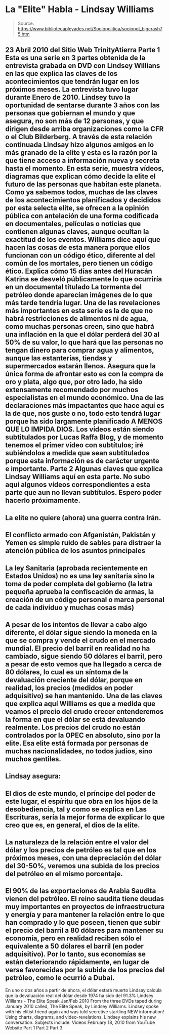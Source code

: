 # La "Elite" Habla - Lindsay Williams

> Source: https://www.bibliotecapleyades.net/Sociopolitica/sociopol_bigcrash75.htm

23 Abril 2010
del Sitio Web
TrinityAtierra
Parte 1
Esta es una serie en 3 partes obtenida de la entrevista grabada en DVD con
Lindsey Willians en las que explica las claves de los acontecimientos que
tendrán lugar en los próximos meses.
La entrevista tuvo lugar durante Enero
de 2010.
Lindsey tuvo la oportunidad de sentarse durante 3 años con las personas que
gobiernan el mundo y que asegura, no son más de 12 personas, y que dirigen
desde arriba organizaciones como la
CFR o el
Club Bilderberg.
A través de esta relación continuada Lindsay hizo algunos amigos en lo más
granado de la elite y esta es la razón por la que tiene acceso a información
nueva y secreta hasta el momento. En esta serie, muestra vídeos, diagramas
que explican cómo decide la elite el futuro de las personas que habitan este
planeta.
Como ya sabemos todos, muchas de las claves de los acontecimientos
planificados y decididos por esta selecta elite, se ofrecen a la opinión
pública con antelación de una forma codificada en documentales, películas
o noticias que contienen algunas claves, aunque ocultan la exactitud de los
eventos. Williams dice aquí que hacen las cosas de esta manera porque ellos
funcionan con un código ético, diferente al del común de los mortales, pero
tienen un código ético.
Explica cómo 15 días antes del Huracán Katrina se desveló públicamente lo
que ocurriría en un documental titulado La tormenta del petróleo donde
aparecían imágenes de lo que más tarde tendría lugar.
Una de las revelaciones más importantes en esta serie es la de que no habrá
restricciones de alimentos ni de agua, como muchas personas creen, sino que
habrá una inflación en la que el dólar perderá del 30 al 50% de su valor,
lo que hará que las personas no tengan dinero para comprar agua y alimentos,
aunque las estanterías, tiendas y supermercados estarán llenos.
Asegura que
la única forma de afrontar esto es con la compra de oro y plata, algo que,
por otro lado, ha sido extensamente recomendado por muchos especialistas en
el mundo económico.
Una de las declaraciones más impactantes que hace aquí es la de que, nos
guste o no, todo esto tendrá lugar porque ha sido largamente planificado A
MENOS QUE LO IMPIDA DIOS.
Los vídeos están siendo subtitulados por Lucas Raffa Blog, y de momento
tenemos el primer vídeo con subtítulos; iré subiéndolos a medida que sean
subtitulados porque esta información es de carácter urgente e importante.
Parte 2
Algunas claves que explica Lindsay Williams aquí en esta parte.
No subo aquí algunos vídeos correspondientes a esta parte que aun no llevan
subtítulos. Espero poder hacerlo próximamente.
-
La elite no quiere (ahora) una guerra contra Irán.
-
El conflicto armado con Afganistán, Pakistán y Yemen es simple ruido de
sables para distraer la atención pública de los asuntos principales
-
La ley Sanitaria (aprobada recientemente en Estados Unidos) no es una ley
sanitaria sino la toma de poder completa del gobierno (la letra pequeña
aprueba la confiscación de armas, la creación de un código personal o marca
personal de cada individuo y muchas cosas más)
-
A pesar de los intentos de llevar a cabo algo diferente, el dólar sigue
siendo la moneda en la que se compra y vende el crudo en el mercado mundial.
El precio del barril en realidad no ha cambiado, sigue siendo 50 dólares el
barril, pero a pesar de esto vemos que ha llegado a cerca de 80 dólares, lo
cual es un síntoma de la devaluación creciente del dólar, porque en realidad,
los precios (medidos en poder adquisitivo) se han mantenido.
Una de las
claves que explica aquí Williams es que a medida que veamos el precio del
crudo crecer entenderemos la forma en que el dólar se está devaluando
realmente.
Los precios del crudo no están controlados por la OPEC en absoluto, sino por
la elite. Esa elite está formada por personas de muchas nacionalidades, no
todos judíos, sino muchos gentiles.
-
Lindsay asegura:
-
El dios de este mundo, el príncipe del poder de este
lugar, el espíritu que obra en los hijos de la desobediencia, tal y como se
explica en Las Escrituras, sería la mejor forma de explicar lo que creo que
es, en general, el dios de la elite.
-
La naturaleza de la relación entre el valor del dólar y los precios de
petróleo es tal que en los próximos meses, con una depreciación del dólar
del 30-50%, veremos una subida de los precios del petróleo en el mismo
porcentaje.
-
El 90% de las exportaciones de Arabia
Saudita vienen del petróleo. El reino
saudita tiene deudas muy importantes en proyectos de infraestructura y energía
y para mantener la relación entre lo que han comprado y lo que poseen,
tienen que subir el precio del barril a 80 dólares para mantener su economía,
pero en realidad reciben sólo el equivalente a 50 dólares el barril (en
poder adquisitivo).
Por lo tanto, sus economías se están deteriorando
rápidamente, en lugar de verse favorecidas por la subida de los precios del
petróleo, como le ocurrió a Dubai.
-
En uno o dos años a partir de ahora, el dólar estará muerto
Lindsay calcula que la devaluación real del dólar desde 1974 ha sido del
91.3%
Lindsey Williams - The Elite
Speak
Jan/Feb 2010
From the three DVDs taped during January 2010 called, The Elite Speak,
by Lindsey Williams.
Lindsey spoke with his elitist friend again and was told secretive startling
NEW information! Using charts, diagrams, and video-revelations, Lindsey
explains his new conversation.
Subjects include:
Videos
February 18, 2010
from
YouTube Website
Part 1
Part 2
Part 3
